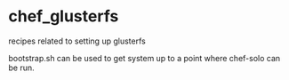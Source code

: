 chef_glusterfs
==============

recipes related to setting up glusterfs

bootstrap.sh can be used to get system up to a point where chef-solo can be run.
